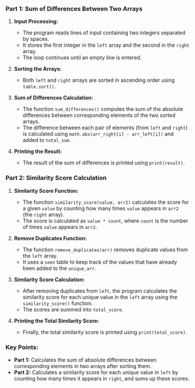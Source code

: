 ### Part 1: **Sum of Differences Between Two Arrays**

1. **Input Processing:**
   - The program reads lines of input containing two integers separated by spaces.
   - It stores the first integer in the `left` array and the second in the `right` array.
   - The loop continues until an empty line is entered.

2. **Sorting the Arrays:**
   - Both `left` and `right` arrays are sorted in ascending order using `table.sort()`.

3. **Sum of Differences Calculation:**
   - The function `sum_differences()` computes the sum of the absolute differences between corresponding elements of the two sorted arrays.
   - The difference between each pair of elements (from `left` and `right`) is calculated using `math.abs(arr_right[i] - arr_left[i])` and added to `total_sum`.

4. **Printing the Result:**
   - The result of the sum of differences is printed using `print(result)`.

### Part 2: **Similarity Score Calculation**

1. **Similarity Score Function:**
   - The function `similarity_score(value, arr2)` calculates the score for a given `value` by counting how many times `value` appears in `arr2` (the `right` array).
   - The score is calculated as `value * count`, where `count` is the number of times `value` appears in `arr2`.

2. **Remove Duplicates Function:**
   - The function `remove_duplicates(arr)` removes duplicate values from the `left` array.
   - It uses a `seen` table to keep track of the values that have already been added to the `unique_arr`.

3. **Similarity Score Calculation:**
   - After removing duplicates from `left`, the program calculates the similarity score for each unique value in the `left` array using the `similarity_score()` function.
   - The scores are summed into `total_score`.

4. **Printing the Total Similarity Score:**
   - Finally, the total similarity score is printed using `print(total_score)`.

### Key Points:
- **Part 1:** Calculates the sum of absolute differences between corresponding elements in two arrays after sorting them.
- **Part 2:** Calculates a similarity score for each unique value in `left` by counting how many times it appears in `right`, and sums up these scores.
